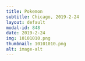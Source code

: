 ```yaml
---
title: Pokemon
subtitle: Chicago, 2019-2-24
layout: default
modal-id: 848
date: 2019-2-24
img: 10101010.png
thumbnail: 10101010.png
alt: image-alt
---
```

